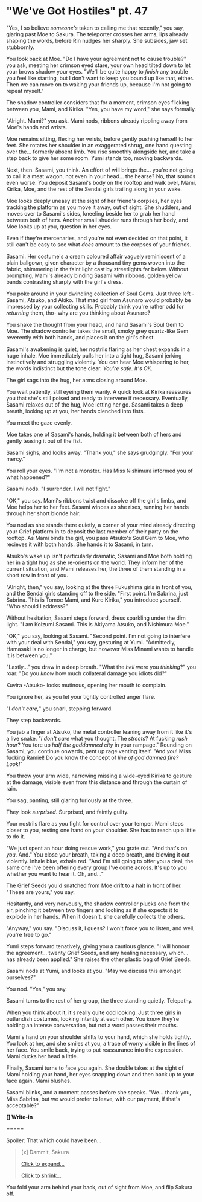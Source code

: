 # "We've Got Hostiles" pt. 47

"Yes, I so believe *someone's* taken to calling me that recently," you say, glaring past Moe to Sakura. The teleporter crosses her arms, lips already shaping the words, before Rin nudges her sharply. She subsides, jaw set stubbornly.

You look back at Moe. "Do I have your agreement not to cause trouble?" you ask, meeting her crimson eyed stare, your own head tilted down to let your brows shadow your eyes. "We'll be quite happy to *finish* any trouble you feel like starting, but I don't want to keep you bound up like that, either. Then we can move on to waking your friends up, because I'm not going to repeat myself."

The shadow controller considers that for a moment, crimson eyes flicking between you, Mami, and Kirika. "Yes, you have my word," she says formally.

"Alright. Mami?" you ask. Mami nods, ribbons already rippling away from Moe's hands and wrists.

Moe remains sitting, flexing her wrists, before gently pushing herself to her feet. She rotates her shoulder in an exaggerated shrug, one hand questing over the... formerly absent limb. You rise smoothly alongside her, and take a step back to give her some room. Yumi stands too, moving backwards.

Next, then. Sasami, you think. An effort of will brings the... you're not going to call it a meat wagon, not even in your head... the hearse? No, that sounds even worse. You deposit Sasami's body on the rooftop and walk over, Mami, Kirika, Moe, and the rest of the Sendai girls trailing along in your wake.

Moe looks deeply uneasy at the sight of her friend's corpses, her eyes tracking the platform as you move it away, out of sight. She shudders, and moves over to Sasami's sides, kneeling beside her to grab her hand between both of hers. Another small shudder runs through her body, and Moe looks up at you, question in her eyes.

Even if they're mercenaries, and you're not even decided on that point, it still can't be easy to see what *does* amount to the corpses of your friends.

Sasami. Her costume's a cream coloured affair vaguely reminiscent of a plain ballgown, given character by a thousand tiny gems woven into the fabric, shimmering in the faint light cast by streetlights far below. Without prompting, Mami's already binding Sasami with ribbons, golden yellow bands contrasting sharply with the girl's dress.

You poke around in your dwindling collection of Soul Gems. Just three left - Sasami, Atsuko, and Akiko. That mad girl from Asunaro would probably be impressed by your collecting skills. Probably think you're rather odd for *returning* them, tho- why are you thinking about Asunaro?

You shake the thought from your head, and hand Sasami's Soul Gem to Moe. The shadow controller takes the small, smoky grey quartz-like Gem reverently with both hands, and places it on the girl's chest.

Sasami's awakening is quiet, her nostrils flaring as her chest expands in a huge inhale. Moe immediately pulls her into a tight hug, Sasami jerking instinctively and struggling violently. You can hear Moe whispering to her, the words indistinct but the tone clear. *You're safe. It's OK.*

The girl sags into the hug, her arms closing around Moe.

You wait patiently, still eyeing them warily. A quick look at Kirika reassures you that she's still poised and ready to intervene if necessary. Eventually, Sasami relaxes out of the hug, Moe letting her go. Sasami takes a deep breath, looking up at you, her hands clenched into fists.

You meet the gaze evenly.

Moe takes one of Sasami's hands, holding it between both of hers and gently teasing it out of the fist.

Sasami sighs, and looks away. "Thank you," she says grudgingly. "For your mercy."

You roll your eyes. "I'm not a monster. Has Miss Nishimura informed you of what happened?"

Sasami nods. "I surrender. I will not fight."

"OK," you say. Mami's ribbons twist and dissolve off the girl's limbs, and Moe helps her to her feet. Sasami winces as she rises, running her hands through her short blonde hair.

You nod as she stands there quietly, a corner of your mind already directing your Grief platform in to deposit the last member of their party on the rooftop. As Mami binds the girl, you pass Atsuko's Soul Gem to Moe, who recieves it with both hands. She hands it to Sasami, in turn.

Atsuko's wake up isn't particularly dramatic, Sasami and Moe both holding her in a tight hug as she re-orients on the world. They inform her of the current situation, and Mami releases her, the three of them standing in a short row in front of you.

"Alright, then," you say, looking at the three Fukushima girls in front of you, and the Sendai girls standing off to the side. "First point. I'm Sabrina, just Sabrina. This is Tomoe Mami, and Kure Kirika," you introduce yourself. "Who should I address?"

Without hesitation, Sasami steps forward, dress sparkling under the dim light. "I am Koizumi Sasami. This is Akiyama Atsuko, and Nishimura Moe."

"OK," you say, looking at Sasami. "Second point. I'm not going to interfere with your deal with Sendai," you say, gesturing at Yumi. "Admittedly, Hamasaki is no longer in charge, but however Miss Minami wants to handle it is between you."

"Lastly..." you draw in a deep breath. "What the *hell* were you *thinking*?" you roar. "Do you *know* how much collateral damage you idiots did?"

Kuvira -Atsuko- looks mutinous, opening her mouth to complain.

You ignore her, as you let your tightly controlled anger flare.

"I *don't care,*" you snarl, stepping forward.

They step backwards.

You jab a finger at Atsuko, the metal controller leaning away from it like it's a live snake. "*I don't care* what you thought. The *streets*? At fucking *rush hour*? You tore up *half the goddamned city* in your rampage." Rounding on Sasami, you continue onwards, pent up rage venting itself. "And *you*! Miss fucking Ramiel! Do you know the concept of *line of god damned fire? Look!*"

You throw your arm wide, narrowing missing a wide-eyed Kirika to gesture at the damage, visible even from this distance and through the curtain of rain.

You sag, panting, still glaring furiously at the three.

They look *surprised*. Surprised, and faintly guilty.

Your nostrils flare as you fight for control over your temper. Mami steps closer to you, resting one hand on your shoulder. She has to reach up a little to do it.

"We just spent an hour doing rescue work," you grate out. "And that's on *you*. And." You close your breath, taking a deep breath, and blowing it out violently. Inhale blue, exhale red. "And I'm still going to offer you a deal, the same one I've been offering every group I've come across. It's up to you whether you want to hear it. Oh, and..."

The Grief Seeds you'd snatched from Moe drift to a halt in front of her. "These are yours," you say.

Hesitantly, and very nervously, the shadow controller plucks one from the air, pinching it between two fingers and looking as if she expects it to explode in her hands. When it doesn't, she carefully collects the others.

"Anyway," you say. "Discuss it, I guess? I won't force you to listen, and well, you're free to go."

Yumi steps forward tenatively, giving you a cautious glance. "I will honour the agreement... twenty Grief Seeds, and any healing necessary, which... has already been applied." She raises the other plastic bag of Grief Seeds.

Sasami nods at Yumi, and looks at you. "May we discuss this amongst ourselves?"

You nod. "Yes," you say.

Sasami turns to the rest of her group, the three standing quietly. Telepathy.

When you think about it, it's really quite odd looking. Just three girls in outlandish costumes, looking intently at each other. You *know* they're holding an intense conversation, but not a word passes their mouths.

Mami's hand on your shoulder shifts to your hand, which she holds tightly. You look at her, and she smiles at you, a trace of worry visible in the lines of her face. You smile back, trying to put reassurance into the expression. Mami ducks her head a little.

Finally, Sasami turns to face you again. She double takes at the sight of Mami holding your hand, her eyes snapping down and then back up to your face again. Mami blushes.

Sasami blinks, and a moment passes before she speaks. "We... thank you, Miss Sabrina, but we would prefer to leave, with our payment, if that's acceptable?"

**\[] Write-in**

\=====​

Spoiler: That which could have been...

> \[x] Dammit, Sakura
>
> [Click to expand...]()
>
> [Click to shrink...]()

You fold your arm behind your back, out of sight from Moe, and flip Sakura off.
